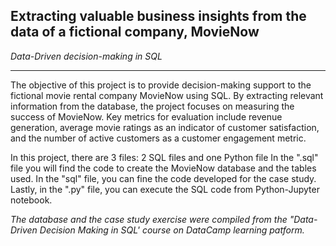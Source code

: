## **Extracting valuable business insights from the data of a fictional company, MovieNow**
*Data-Driven decision-making in SQL*

---------------

The objective of this project is to provide decision-making support to the fictional movie rental company MovieNow using SQL. By extracting relevant information from the database, the project focuses on measuring the success of MovieNow. Key metrics for evaluation include revenue generation, average movie ratings as an indicator of customer satisfaction, and the number of active customers as a customer engagement metric.

In this project, there are 3 files: 2 SQL files and one Python file 
In the ".sql" file you will find the code to create the MovieNow database and the tables used. In the "sql" file, you can fine the code developed for the case study. Lastly, in the ".py" file, you can execute the SQL code from Python-Jupyter notebook. 

*The database and the case study exercise were compiled from the "Data-Driven Decision Making in SQL' course on DataCamp learning patform.*

